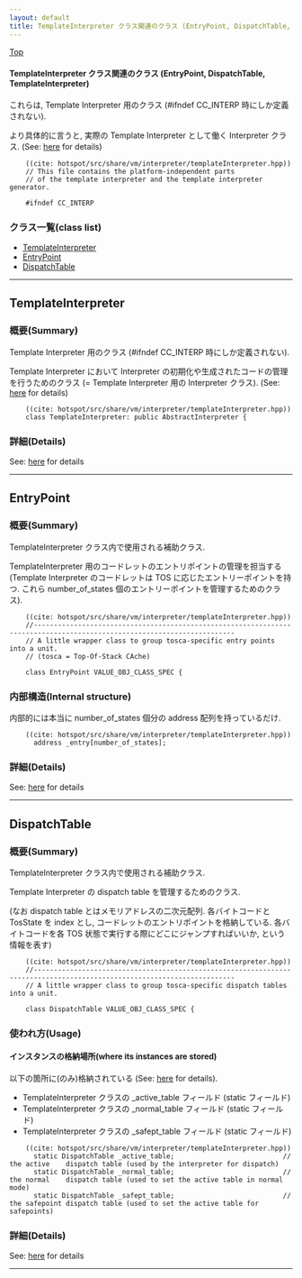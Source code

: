 ```yaml
---
layout: default
title: TemplateInterpreter クラス関連のクラス (EntryPoint, DispatchTable, TemplateInterpreter)
---
```

[Top](../index.html)

#### TemplateInterpreter クラス関連のクラス (EntryPoint, DispatchTable, TemplateInterpreter)

これらは, Template Interpreter 用のクラス (#ifndef CC_INTERP 時にしか定義されない).

より具体的に言うと, 実際の Template Interpreter として働く Interpreter クラス. (See: [here](no7882AgC.html) for details)


```
    ((cite: hotspot/src/share/vm/interpreter/templateInterpreter.hpp))
    // This file contains the platform-independent parts
    // of the template interpreter and the template interpreter generator.
    
    #ifndef CC_INTERP
```


### クラス一覧(class list)

  * [TemplateInterpreter](#nobzKgCmLh)
  * [EntryPoint](#nou917WX3f)
  * [DispatchTable](#nomP-r53eU)


---
## <a name="nobzKgCmLh" id="nobzKgCmLh">TemplateInterpreter</a>

### 概要(Summary)
Template Interpreter 用のクラス (#ifndef CC_INTERP 時にしか定義されない).

Template Interpreter において Interpreter の初期化や生成されたコードの管理を行うためのクラス
(= Template Interpreter 用の Interpreter クラス). (See: [here](no7882AgC.html) for details)


```
    ((cite: hotspot/src/share/vm/interpreter/templateInterpreter.hpp))
    class TemplateInterpreter: public AbstractInterpreter {
```




### 詳細(Details)
See: [here](../doxygen/classTemplateInterpreter.html) for details

---
## <a name="nou917WX3f" id="nou917WX3f">EntryPoint</a>

### 概要(Summary)
TemplateInterpreter クラス内で使用される補助クラス.

TemplateInterpreter 用のコードレットのエントリポイントの管理を担当する
(Template Interpreter のコードレットは TOS に応じたエントリーポイントを持つ.
これら number_of_states 個のエントリーポイントを管理するためのクラス).


```
    ((cite: hotspot/src/share/vm/interpreter/templateInterpreter.hpp))
    //------------------------------------------------------------------------------------------------------------------------
    // A little wrapper class to group tosca-specific entry points into a unit.
    // (tosca = Top-Of-Stack CAche)
    
    class EntryPoint VALUE_OBJ_CLASS_SPEC {
```

### 内部構造(Internal structure)
内部的には本当に number_of_states 個分の address 配列を持っているだけ.


```
    ((cite: hotspot/src/share/vm/interpreter/templateInterpreter.hpp))
      address _entry[number_of_states];
```




### 詳細(Details)
See: [here](../doxygen/classEntryPoint.html) for details

---
## <a name="nomP-r53eU" id="nomP-r53eU">DispatchTable</a>

### 概要(Summary)
TemplateInterpreter クラス内で使用される補助クラス.

Template Interpreter の dispatch table を管理するためのクラス.

(なお dispatch table とはメモリアドレスの二次元配列.
 各バイトコードと TosState を index とし, コードレットのエントリポイントを格納している.
 各バイトコードを各 TOS 状態で実行する際にどこにジャンプすればいいか, という情報を表す)


```
    ((cite: hotspot/src/share/vm/interpreter/templateInterpreter.hpp))
    //------------------------------------------------------------------------------------------------------------------------
    // A little wrapper class to group tosca-specific dispatch tables into a unit.
    
    class DispatchTable VALUE_OBJ_CLASS_SPEC {
```

### 使われ方(Usage)
#### インスタンスの格納場所(where its instances are stored)
以下の箇所に(のみ)格納されている (See: [here](no7882rhh.html) for details).

* TemplateInterpreter クラスの _active_table フィールド (static フィールド)
* TemplateInterpreter クラスの _normal_table フィールド (static フィールド)
* TemplateInterpreter クラスの _safept_table フィールド (static フィールド)


```
    ((cite: hotspot/src/share/vm/interpreter/templateInterpreter.hpp))
      static DispatchTable _active_table;                           // the active    dispatch table (used by the interpreter for dispatch)
      static DispatchTable _normal_table;                           // the normal    dispatch table (used to set the active table in normal mode)
      static DispatchTable _safept_table;                           // the safepoint dispatch table (used to set the active table for safepoints)
```




### 詳細(Details)
See: [here](../doxygen/classDispatchTable.html) for details

---
